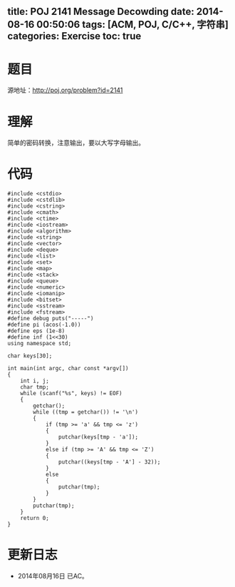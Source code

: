 title: POJ 2141 Message Decowding
date: 2014-08-16 00:50:06
tags: [ACM, POJ, C/C++, 字符串]
categories: Exercise
toc: true
---
# 题目
源地址：http://poj.org/problem?id=2141

# 理解
简单的密码转换，注意输出，要以大写字母输出。

<!-- more -->

# 代码
```
#include <cstdio>
#include <cstdlib>
#include <cstring>
#include <cmath>
#include <ctime>
#include <iostream>
#include <algorithm>
#include <string>
#include <vector>
#include <deque>
#include <list>
#include <set>
#include <map>
#include <stack>
#include <queue>
#include <numeric>
#include <iomanip>
#include <bitset>
#include <sstream>
#include <fstream>
#define debug puts("-----")
#define pi (acos(-1.0))
#define eps (1e-8)
#define inf (1<<30)
using namespace std;

char keys[30];

int main(int argc, char const *argv[])
{
    int i, j;
    char tmp;
    while (scanf("%s", keys) != EOF)
    {
        getchar();
        while ((tmp = getchar()) != '\n')
        {
            if (tmp >= 'a' && tmp <= 'z')
            {
                putchar(keys[tmp - 'a']);
            }
            else if (tmp >= 'A' && tmp <= 'Z')
            {
                putchar((keys[tmp - 'A'] - 32));
            }
            else
            {
                putchar(tmp);
            }
        }
        putchar(tmp);
    }
    return 0;
}
```

# 更新日志
- 2014年08月16日 已AC。